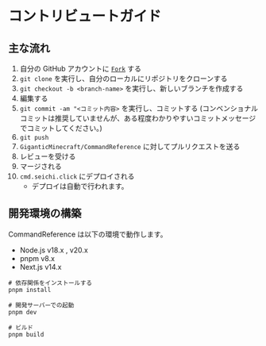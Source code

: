 # コントリビュートガイド

## 主な流れ

1. 自分の GitHub アカウントに [`Fork`](https://github.com/GiganticMinecraft/CommandReference/fork) する
2. `git clone` を実行し、自分のローカルにリポジトリをクローンする
3. `git checkout -b <branch-name>` を実行し、新しいブランチを作成する
4. 編集する
5. `git commit -am "<コミット内容>` を実行し、コミットする (コンベンショナルコミットは推奨していませんが、ある程度わかりやすいコミットメッセージでコミットしてください。)
6. `git push`
7. `GiganticMinecraft/CommandReference` に対してプルリクエストを送る
8. レビューを受ける
9. マージされる
10. `cmd.seichi.click` にデプロイされる
    - デプロイは自動で行われます。

## 開発環境の構築

CommandReference は以下の環境で動作します。

- Node.js v18.x , v20.x
- pnpm v8.x
- Next.js v14.x

```shell
# 依存関係をインストールする
pnpm install

# 開発サーバーでの起動
pnpm dev

# ビルド
pnpm build
```
